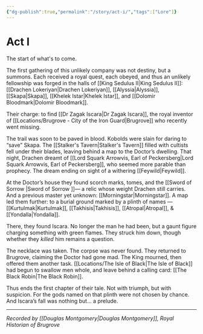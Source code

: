 ```yaml
---
{"dg-publish":true,"permalink":"/story/act-i/","tags":["Lore"]}
---
```


# Act I
The start of what's to come.

The first gathering of this unlikely company was not destiny, but a summons. Each received a royal quest, each obeyed, and thus an unlikely fellowship was forged in the halls of [[King Sedulus II\|King Sedulus II]]: [[Drachen Lokeriyan\|Drachen Lokeriyan]], [[Alyssia\|Alyssia]], [[Skapa\|Skapa]], [[Khelek Istar\|Khelek Istar]], and [[Dolomir Bloodmark\|Dolomir Bloodmark]].

Their charge: to find [[Dr Zagak Iscara\|Dr Zagak Iscara]], the royal inventor of [[Locations/Brugrove - City of the Iron Guard\|Brugrove]] who recently went missing.

The trail was soon to be paved in blood. Kobolds were slain for daring to “save” Skapa. The [[Stalker's Tavern\|Stalker's Tavern]] filled with cultists fell under their blades, leaving behind a map to the Doctor’s dwelling. That night, Drachen dreamt of [[Lord Squark Arrowvis, Earl of Peckersberg\|Lord Squark Arrowvis, Earl of Peckersberg]], who seemed more parable than prophecy. The dream ending on sight of a withering [[Feywild\|Feywild]].

At the Doctor’s house they found scorch marks, tomes, and the [[Sword of Sorrow \|Sword of Sorrow ]]— a relic whose weight Drachen still carries. And a previous master yet unknown: [[Morningstar\|Morningstar]]. A map led them further: to a burial ground marked by a plinth of names — [[Kurtulmak\|Kurtulmak]], [[Takhisis\|Takhisis]], [[Atropal\|Atropal]], & [[Yondalla\|Yondalla]].

There, they found Iscara. No longer the man he had been, but a gaunt figure charging something with green flames. They struck him down, though whether they _killed_ him remains a question.

The necklace was taken. The corpse was never found. They returned to Brugrove, claiming the Doctor had gone mad. The King mourned, then offered them another task. [[Locations/The Isle of Black\|The Isle of Black]] had begun to swallow men whole, and leave behind a calling card: [[The Black Robin\|The Black Robin]].

Thus ends the first chapter of their tale. Not with triumph, but with suspicion. For the gods named on that plinth were not chosen by chance. And Iscara’s fall was nothing but... a prelude.


---
_Recorded by [[Douglas Montgomery\|Douglas Montgomery]], Royal Historian of Brugrove_